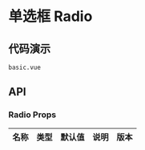 # 单选框 Radio


## 代码演示
```demo
basic.vue
```
## API

### Radio Props
| 名称 | 类型 | 默认值 | 说明 | 版本 |
| --- | --- | --- | --- | --- |
